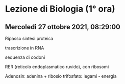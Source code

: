 #  Lezione di Biologia (1° ora)
## Mercoledì 27 ottobre 2021, 08:29:00


Ripasso sintesi proteica

trascrizione in RNA

sequenza di codoni



RER (reticolo endoplasmatico ruvido), con ribosomi


Adenosin: adenina + ribosio
trifosfato: legami - energia
<!--stackedit_data:
eyJoaXN0b3J5IjpbLTE2MTcwOTQzNDIsLTcyMzQ0Mzg5NSw1ND
kwOTAwMDNdfQ==
-->